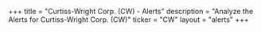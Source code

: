+++
title = "Curtiss-Wright Corp. (CW) - Alerts"
description = "Analyze the Alerts for Curtiss-Wright Corp. (CW)"
ticker = "CW"
layout = "alerts"
+++

